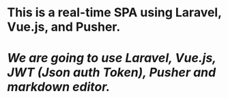 # This is a real-time SPA using Laravel, Vue.js, and Pusher.

# <i> We are going to use Laravel, Vue.js, JWT (Json auth Token), Pusher and markdown editor. </i>
